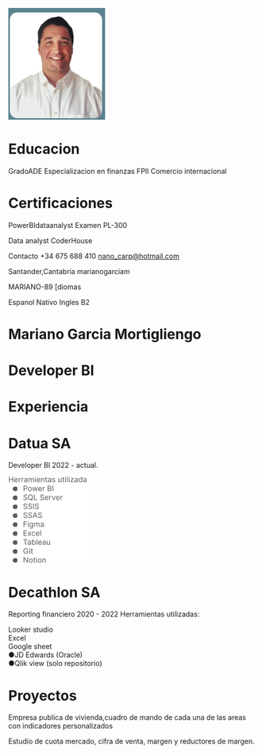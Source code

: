 ![](images/kqk173.jpg)  

# Educacion  

GradoADE Especializacion en finanzas FPIl Comercio internacional  

# Certificaciones  

PowerBldataanalyst Examen PL-300  

Data analyst CoderHouse  

Contacto +34 675 688 410 nano_carp@hotmail.com  

Santander,Cantabria marianogarciam  

MARIANO-89 [diomas  

Espanol Nativo Ingles B2  

# Mariano Garcia Mortigliengo  

# Developer BI  

# Experiencia  

# Datua SA  

Developer Bl 2022 - actual.  

![](images/1drwr2.jpg)  

# Decathlon SA  

Reporting financiero 2020 - 2022 Herramientas utilizadas:  

Looker studio   
Excel   
Google sheet   
●JD Edwards (Oracle)   
●Qlik view (solo repositorio)  

# Proyectos  

Empresa publica de vivienda,cuadro de mando de cada una de las areas con indicadores personalizados  

Estudio de cuota mercado, cifra de venta, margen y reductores de margen.  